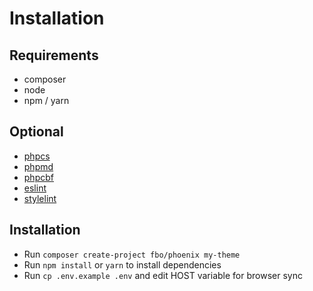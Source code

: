 # Installation

## Requirements

* composer
* node
* npm / yarn

## Optional

* [phpcs](https://github.com/squizlabs/PHP_CodeSniffer)
* [phpmd](https://phpmd.org/)
* [phpcbf](https://github.com/squizlabs/PHP_CodeSniffer/wiki/Fixing-Errors-Automatically)
* [eslint](https://eslint.org/)
* [stylelint](https://stylelint.io/)

## Installation

* Run `composer create-project fbo/phoenix my-theme`
* Run `npm install` or `yarn` to install dependencies
* Run `cp .env.example .env` and edit HOST variable for browser sync
